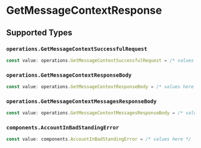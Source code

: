 # GetMessageContextResponse


## Supported Types

### `operations.GetMessageContextSuccessfulRequest`

```typescript
const value: operations.GetMessageContextSuccessfulRequest = /* values here */
```

### `operations.GetMessageContextResponseBody`

```typescript
const value: operations.GetMessageContextResponseBody = /* values here */
```

### `operations.GetMessageContextMessagesResponseBody`

```typescript
const value: operations.GetMessageContextMessagesResponseBody = /* values here */
```

### `components.AccountInBadStandingError`

```typescript
const value: components.AccountInBadStandingError = /* values here */
```

